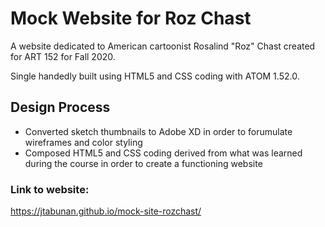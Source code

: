 # Mock Website for Roz Chast

A website dedicated to American cartoonist Rosalind "Roz" Chast created for ART 152 for Fall 2020.

Single handedly built using HTML5 and CSS coding with ATOM 1.52.0.

## Design Process
- Converted sketch thumbnails to Adobe XD in order to forumulate wireframes and color styling
- Composed HTML5 and CSS coding derived from what was learned during the course in order to create a functioning website

### Link to website:
 https://jtabunan.github.io/mock-site-rozchast/
